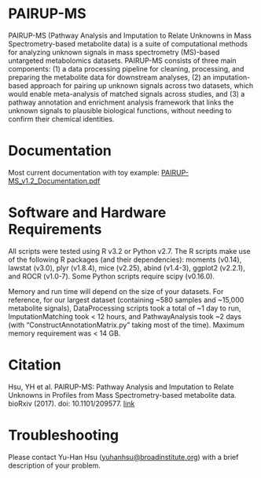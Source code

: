 # PAIRUP-MS

PAIRUP-MS (Pathway Analysis and Imputation to Relate Unknowns in Mass Spectrometry-based metabolite data) is a suite of computational methods for analyzing unknown signals in mass spectrometry (MS)-based untargeted metabolomics datasets. PAIRUP-MS consists of three main components: (1) a data processing pipeline for cleaning, processing, and preparing the metabolite data for downstream analyses, (2) an imputation-based approach for pairing up unknown signals across two datasets, which would enable meta-analysis of matched signals across studies, and (3) a pathway annotation and enrichment analysis framework that links the unknown signals to plausible biological functions, without needing to confirm their chemical identities.

# Documentation

Most current documentation with toy example: [PAIRUP-MS_v1.2_Documentation.pdf](PAIRUP-MS_v1.2_Documentation.pdf)

# Software and Hardware Requirements

All scripts were tested using R v3.2 or Python v2.7. The R scripts make use of the following R packages (and their dependencies): moments (v0.14), lawstat (v3.0), plyr (v1.8.4), mice (v2.25), abind (v1.4-3), ggplot2 (v2.2.1), and ROCR (v1.0-7). Some Python scripts require scipy (v0.16.0).

Memory and run time will depend on the size of your datasets. For reference, for our largest dataset (containing ~580 samples and ~15,000 metabolite signals), DataProcessing scripts took a total of ~1 day to run, ImputationMatching took < 12 hours, and PathwayAnalysis took ~2 days (with “ConstructAnnotationMatrix.py” taking most of the time). Maximum memory requirement was < 14 GB.

# Citation

Hsu, YH et al. PAIRUP-MS: Pathway Analysis and Imputation to Relate Unknowns in Profiles from Mass Spectrometry-based metabolite data. bioRxiv (2017). doi: 10.1101/209577. [link](https://www.biorxiv.org/content/early/2017/11/08/209577)

# Troubleshooting

Please contact Yu-Han Hsu (yuhanhsu@broadinstitute.org) with a brief description of your problem.
